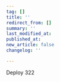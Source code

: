 ```yaml
---
tag: []
title: ''
redirect_from: []
summary: ''
last_modified_at: 
published_at: 
new_article: false
changelog: ''

---
```

Deploy 322